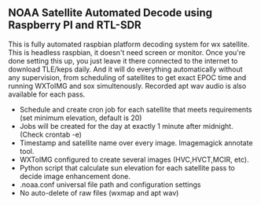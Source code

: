 ## NOAA Satellite Automated Decode using Raspberry PI and RTL-SDR

This is fully automated raspbian platform decoding system for wx satellite. This is headless raspbian, it doesn't need screen or monitor. Once you're done setting this up, you just leave it there connected to the internet to download TLE/keps daily. And it will do everything automatically without any supervision, from scheduling of satellites to get exact EPOC time and running WXToIMG and sox simultenously. Recorded apt wav audio is also available for each pass.

- Schedule and create cron job for each satellite that meets requirements (set minimum elevation, default is 20)
- Jobs will be created for the day at exactly 1 minute after midnight. (Check crontab -e)
- Timestamp and satellite name over every image. Imagemagick annotate tool.
- WXToIMG configured to create several images (HVC,HVCT,MCIR, etc).
- Python script that calculate sun elevation for each satellite pass to decide image enhancement done.
- .noaa.conf universal file path and configuration settings
- No auto-delete of raw files (wxmap and apt wav)
